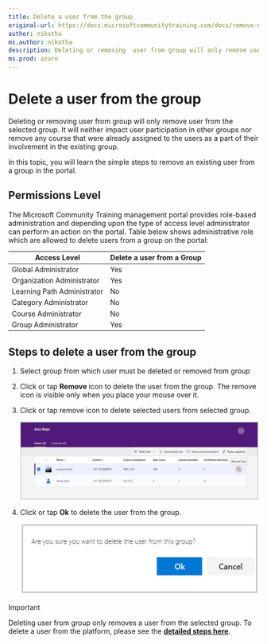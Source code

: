 ```yaml
---
title: Delete a user from the group
original-url: https://docs.microsoftcommunitytraining.com/docs/remove-user-from-group
author: nikotha
ms.author: nikotha
description: Deleting or removing  user from group will only remove user from the selected group.
ms.prod: azure
---
```


# Delete a user from the group

Deleting or removing  user from group will only remove user from the selected group. It will neither impact user participation in other groups  nor remove any course that were already assigned to the users as a part of their involvement in the existing group.

In this topic, you will learn the simple steps to remove an existing user from a group in the portal.

## Permissions Level

The Microsoft Community Training management portal provides role-based administration and depending upon the type of access level administrator can perform an action on the portal. Table below shows administrative role which are allowed to delete users from a group on the portal:

| Access Level    | Delete a user from a Group |
| --- | --- |
| Global Administrator | Yes |
| Organization Administrator | Yes |
| Learning Path Administrator | No |
| Category Administrator | No |
| Course Administrator | No |
| Group Administrator | Yes |

## Steps to delete a user from the group

1. Select group from which user must be deleted or removed from group

2. Click or tap **Remove** icon  to delete the user from the group. The remove icon is visible only when you place your mouse over it.

3. Click or tap remove icon to delete selected users from selected group.

    ![RemoveUserfromGrp\(1\)](../../media/RemoveUserfromGrp%281%29.jpg)

4. Click or tap **Ok** to delete the user from the group.

    ![Delete user from group](../../media/Delet%20user%20from%20group.png)

> [!IMPORTANT]
> Deleting user from group only removes a user from the selected group. To delete a user from the platform, please see the [**detailed steps here**](../manage-users/remove-user-from-the-portal.md).
